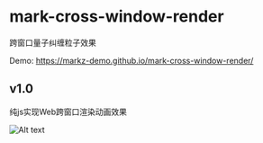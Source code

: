 # mark-cross-window-render

跨窗口量子纠缠粒子效果

Demo: https://markz-demo.github.io/mark-cross-window-render/

<!-- ![Alt text](v1.gif) -->

## v1.0

纯js实现Web跨窗口渲染动画效果

![Alt text](v1.gif)